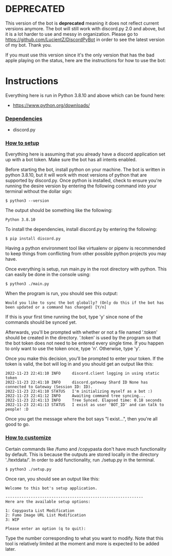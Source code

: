 # DEPRECATED
This version of the bot is **deprecated** meaning it does not reflect current versions anymore. The bot will still work with discord.py 2.0 and above, but it is a lot harder to use and messy in organization. Please go to https://github.com/LucientZ/DiscordPyBot in order to see the latest version of my bot. Thank you.

If you must use this version since it's the only version that has the bad apple playing on the status, here are the instructions for how to use the bot:

# Instructions

Everything here is run in Python 3.8.10 and above which can be found here:
- https://www.python.org/downloads/

### <ins>Dependencies</ins>
- discord.py

### <ins>How to setup</ins>
Everything here is assuming that you already have a discord application set up with a bot token. Make sure the bot has all intents enabled.

Before starting the bot, install python on your machine. The bot is written in python 3.8.10, but it will work with most versions of python that are supported by discord.py. Once python is installed, check to ensure you're running the desire version by entering the following command into your terminal without the dollar sign:
```
$ python3 --version
```
The output should be something like the following:
```
Python 3.8.10
```
To install the dependencies, install discord.py by entering the following:
```
$ pip install discord.py
```
Having a python environment tool like virtualenv or pipenv is recommended to keep things from conflicting from other possible python projects you may have.

Once everything is setup, run main.py in the root directory with python. This can easily be done in the console using:
```
$ python3 ./main.py
```
When the program is run, you should see this output:
```
Would you like to sync the bot globally? (Only do this if the bot has been updated or a command has changed) [Y/n]
```
If this is your first time running the bot, type 'y' since none of the commands should be synced yet. 

Afterwards, you'll be prompted with whether or not a file named '.token' should be created in the directory. '.token' is used by the program so that the bot token does not need to be entered every single time. If you happen to only want to use the token once, type 'n'. Otherwise, type 'y'. 

Once you make this decision, you'll be prompted to enter your token. If the token is valid, the bot will log in and you should get an output like this:
```
2022-11-23 22:41:10 INFO     discord.client logging in using static token
2022-11-23 22:41:10 INFO     discord.gateway Shard ID None has connected to Gateway (Session ID: ID).   
2022-11-23 22:41:10 STATUS   I'm initializing myself as a bot :)
2022-11-23 22:41:12 INFO     Awaiting command tree syncing...
2022-11-23 22:41:13 INFO     Tree Synced. Elapsed time: 0.18 seconds
2022-11-23 22:41:13 STATUS   I exist as user 'BOT_ID' and can talk to people! :D
```
Once you get the message where the bot says "I exist...", then you're all good to go.

### <ins>How to customize</ins>
Certain commands like /fumo and /copypasta don't have much functionality by default. This is because the outputs are stored locally in the directory './textdata/'. In order to add functionality, run ./setup.py in the terminal.
```
$ python3 ./setup.py
```
Once ran, you should see an output like this:
```
Welcome to this bot's setup application.

------------------------------------------------------------
Here are the available setup options:

1: Copypasta List Modification
2: Fumo Image URL List Modification
3: WIP

Please enter an option (q to quit):
```
Type the number corresponding to what you want to modify. Note that this tool is relatively limited at the moment and more is expected to be added later.
